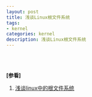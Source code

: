 ```yaml
---
layout: post
title: 浅谈Linux根文件系统
tags:
- kernel
categories: kernel
description: 浅谈Linux根文件系统
---
```




<!-- more -->


 





<br />
<br />

**[参看]**


1. [浅谈linux中的根文件系统](https://blog.csdn.net/LEON1741/article/details/78159754)
<br />
<br />
<br />



